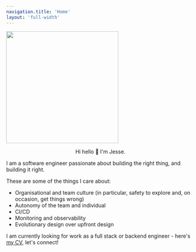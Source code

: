 ```yaml
---
navigation.title: 'Home'
layout: 'full-width'
---
```

<img src="me.jpg" width="300" style="margin-left: auto; margin-right: auto;"/>

<p style="text-align: center;">Hi hello 👋 I'm Jesse.</p>

I am a software engineer passionate about building the right thing, and
building it right.

These are some of the things I care about:
- Organisational and team culture (in particular, safety to explore and, on occasion, get things wrong)
- Autonomy of the team and individual
- CI/CD
- Monitoring and observability
- Evolutionary design over upfront design

I am currently looking for work as a full stack or backend engineer - here's <a href="Jesse Bellingham CV.pdf" target="_blank" download="Jesse Bellingham CV.pdf">my CV</a>, let's connect!